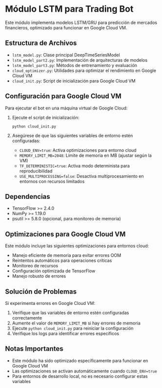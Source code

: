 # Módulo LSTM para Trading Bot

Este módulo implementa modelos LSTM/GRU para predicción de mercados financieros, optimizado para funcionar en Google Cloud VM.

## Estructura de Archivos

- `lstm_model.py`: Clase principal DeepTimeSeriesModel
- `lstm_model_part2.py`: Implementación de arquitecturas de modelos
- `lstm_model_part3.py`: Métodos de entrenamiento y evaluación
- `cloud_optimizer.py`: Utilidades para optimizar el rendimiento en Google Cloud VM
- `cloud_init.py`: Script de inicialización para Google Cloud VM

## Configuración para Google Cloud VM

Para ejecutar el bot en una máquina virtual de Google Cloud:

1. Ejecute el script de inicialización:
   ```
   python cloud_init.py
   ```

2. Asegúrese de que las siguientes variables de entorno estén configuradas:
   - `CLOUD_ENV=true`: Activa optimizaciones para entorno cloud
   - `MEMORY_LIMIT_MB=2048`: Límite de memoria en MB (ajustar según la VM)
   - `TF_DETERMINISTIC=true`: Activa modo determinista para reproducibilidad
   - `USE_MULTIPROCESSING=false`: Desactiva multiprocesamiento en entornos con recursos limitados

## Dependencias

- TensorFlow >= 2.4.0
- NumPy >= 1.19.0
- psutil >= 5.8.0 (opcional, para monitoreo de memoria)

## Optimizaciones para Google Cloud VM

Este módulo incluye las siguientes optimizaciones para entornos cloud:

- Manejo eficiente de memoria para evitar errores OOM
- Reintentos automáticos para operaciones críticas
- Monitoreo de recursos
- Configuración optimizada de TensorFlow
- Manejo robusto de errores

## Solución de Problemas

Si experimenta errores en Google Cloud VM:

1. Verifique que las variables de entorno estén configuradas correctamente
2. Aumente el valor de `MEMORY_LIMIT_MB` si hay errores de memoria
3. Ejecute `python cloud_init.py` para reiniciar la configuración
4. Verifique los logs para identificar errores específicos

## Notas Importantes

- Este módulo ha sido optimizado específicamente para funcionar en Google Cloud VM
- Las optimizaciones se activan automáticamente cuando `CLOUD_ENV=true`
- Para entornos de desarrollo local, no es necesario configurar estas variables
